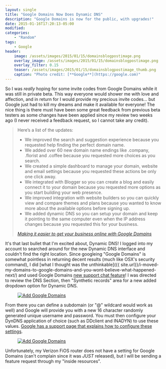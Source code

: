 ```yaml
---
layout: single
title: "Google Domains Now Does Dynamic DNS"
description: "Google Domains is now for the public, with upgrades!"
date: 2015-01-16T17:20:13-05:00
modified:
categories:
    - "Random"
tags:
    - Google
header:
    image: /assets/images/2015/01/15/domainsblogpostimage.png					# Twitter (use 'overlay_image')
    overlay_image: /assets/images/2015/01/15/domainsblogpostimage.png		    # Article header at 2048x768
    overlay_filter: 0.15
    teaser: /assets/images/2015/01/15/domainsblogpostimage_thumb.png 			# Shrink image to 575 width
    caption: "Photo credit: [**Google**](https://google.com)"
---
```


So I was *really* hoping for some invite codes from Google Domains while it was still in private beta.  This way everyone would shower me with love and affection, and in return for I would provide my precious invite codes... but Google just had to kill my dreams and make it available for everyone!  The nice thing is there must have been some great feedback from previous beta testers as some changes have been applied since my review two weeks ago (I never received a feedback request, so I cannot take any credit).

> Here’s a list of the updates:
>
> - We improved the search and suggestion experience because you requested help finding the perfect domain name.
> - We added over 60 new domain name endings like .company, .florist and .coffee because you requested more choices as you search.
> - We created a simple dashboard to manage your domain, website and email settings because you requested these actions be only one click away.
> - We integrated with Blogger so you can create a blog and easily connect it to your domain because you requested more options as you start building your web presence.
> - We improved integration with website builders so you can quickly view and compare themes and plans because you wanted to know more about the available options before signing up.
> - We added dynamic DNS so you can setup your domain and keep it pointing to the same computer even when the IP address changes because you requested this for your business.
>
> <cite>[Making it easier to get your business online with Google Domains](https://googleandyourbusiness.blogspot.com/2015/01/making-it-easier-to-get-your-business.html)</cite>

It's that last bullet that I'm excited about, Dynamic DNS!  I logged into my account to searched around for the new Dynamic DNS interface and couldn't find the right location.  Since googleing "Google Domains" is somewhat pointless in returning decent results (much like OSX's security command), I did [what I thought was the unthinkable]({{ site.url}}/i-moved-my-domains-to-google-domains-and-you-wont-believe-what-happened-next/) and used Google Domains [new support chat feature][chat]!  I was directed to review the DNS Section, then "Synthetic records" area for a new added dropdown option for Dynamic DNS.

<figure>
<a href="{{ site.url }}/assets/images/2015/01/15/Google-DynDNS-Add.png"><img src="{{ site.url }}/assets/images/2015/01/15/Google-DynDNS-Add_800.png" alt="Add Google Domains" title="Add Google Domains" /></a>
</figure>

From there you can define a subdomain (or "@" wildcard would work as well) and Google will provide you with a new 16 character randomly generated unique username and password.  You must then configure your DynDNS application of choice (such as DDclient and INADYN) to use these values.  [Google has a support page that explains how to configure these settings][dyndns-setup].

<figure>
<a href="{{ site.url }}/assets/images/2015/01/15/Google-DynDNS-Configure.png"><img src="{{ site.url }}/assets/images/2015/01/15/Google-DynDNS-Configure_800.png" alt="Add Google Domains" title="Add Google Domains" /></a>
</figure>

Unfortunately, my Verizon FiOS router does not have a setting for Google Domains (can't complain since it was *JUST* released), but I will be sending a feature request through my "inside resources".

[chat]: https://support.google.com/domains/answer/6058244?hl=en&ref_topic=3314005
[dyndns-setup]: https://support.google.com/domains/answer/6147083